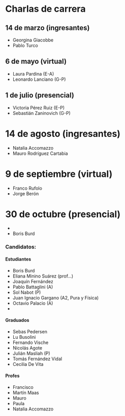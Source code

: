 # Charlas de carrera

## 14 de marzo (ingresantes)
+ Georgina Giacobbe
+ Pablo Turco

## 6 de mayo (virtual)
+ Laura Pardina (E-A)
+ Leonardo Lanciano (G-P)

## 1 de julio (presencial)
+ Victoria Pérez Ruiz (E-P)
+ Sebastián Zaninovich (G-P)

# 14 de agosto (ingresantes)
+ Natalia Accomazzo
+ Mauro Rodríguez Cartabia

# 9 de septiembre (virtual)
+ Franco Rufolo
+ Jorge Berón

# 30 de octubre (presencial)
+
+ Boris Burd


### Candidatos:
#### Estudiantes
+ Boris Burd
+ Eliana Minino Suárez (prof...)
+ Joaquín Fernández 
+ Pablo Battaglini (A)
+ Sol Nabot (P)
+ Juan Ignacio Gargano (A2, Pura y Física)
+ Octavio Palacio (A)
+ 

#### Graduados
+ Sebas Pedersen
+ Lu Busolini
+ Fernando Vische
+ Nicolás Agote
+ Julián Masliah (P)
+ Tomás Fernández Vidal
+ Cecilia De Vita

#### Profes
+ Francisco
+ Martín Maas
+ Mauro
+ Paula
+ Natalia Accomazzo
